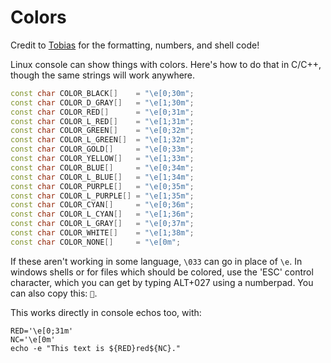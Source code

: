 # Colors

Credit to [Tobias](https://stackoverflow.com/questions/5947742/how-to-change-the-output-color-of-echo-in-linux) for the formatting, numbers, and shell code!

Linux console can show things with colors. Here's how to do that in C/C++, though the same strings will work anywhere.

```c++
const char COLOR_BLACK[]    = "\e[0;30m";
const char COLOR_D_GRAY[]   = "\e[1;30m";
const char COLOR_RED[]      = "\e[0;31m";
const char COLOR_L_RED[]    = "\e[1;31m";
const char COLOR_GREEN[]    = "\e[0;32m";
const char COLOR_L_GREEN[]  = "\e[1;32m";
const char COLOR_GOLD[]     = "\e[0;33m";
const char COLOR_YELLOW[]   = "\e[1;33m";
const char COLOR_BLUE[]     = "\e[0;34m";
const char COLOR_L_BLUE[]   = "\e[1;34m";
const char COLOR_PURPLE[]   = "\e[0;35m";
const char COLOR_L_PURPLE[] = "\e[1;35m";
const char COLOR_CYAN[]     = "\e[0;36m";
const char COLOR_L_CYAN[]   = "\e[1;36m";
const char COLOR_L_GRAY[]   = "\e[0;37m";
const char COLOR_WHITE[]    = "\e[1;38m";
const char COLOR_NONE[]     = "\e[0m";
```

If these aren't working in some language, `\033` can go in place of `\e`. In windows shells or for files which should be colored, use the 'ESC' control character, which you can get by typing ALT+027 using a numberpad. You can also copy this: ``.

This works directly in console echos too, with:

```shell
RED='\e[0;31m'
NC='\e[0m'
echo -e "This text is ${RED}red${NC}."
```


